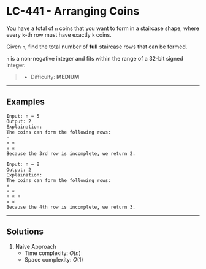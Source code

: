 # LC-441 - Arranging Coins

You have a total of `n` coins that you want to form in a staircase shape, where every `k`-th row must have exactly `k` coins.

Given `n`, find the total number of **full** staircase rows that can be formed.

`n` is a non-negative integer and fits within the range of a 32-bit signed integer.

> * Difficulty: **MEDIUM**

---
## Examples

```
Input: n = 5
Output: 2
Explaination:
The coins can form the following rows:
¤
¤ ¤
¤ ¤
Because the 3rd row is incomplete, we return 2.
```

```
Input: n = 8
Output: 2
Explaination:
The coins can form the following rows:
¤
¤ ¤
¤ ¤ ¤
¤ ¤
Because the 4th row is incomplete, we return 3.
```

---
## Solutions

1. Naive Approach
    * Time complexity: $O(n)$
    * Space complexity: $O(1)$